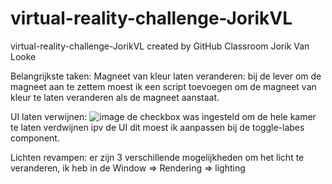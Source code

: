 # virtual-reality-challenge-JorikVL
virtual-reality-challenge-JorikVL created by GitHub Classroom
Jorik Van Looke


Belangrijkste taken:
Magneet van kleur laten veranderen:
bij de lever om de magneet aan te zettem moest ik een script toevoegen om de magneet van kleur te laten veranderen als de magneet aanstaat.

UI laten verwijnen:
![image](https://user-images.githubusercontent.com/75835510/160109947-f216231b-056a-47ba-9095-fc8d561c7647.png)
de checkbox was ingesteld om de hele kamer te laten verdwijnen ipv de UI dit moest ik aanpassen bij de toggle-labes component.

Lichten revampen:
er zijn 3 verschillende mogelijkheden om het licht te veranderen, ik heb in de Window => Rendering => lighting

